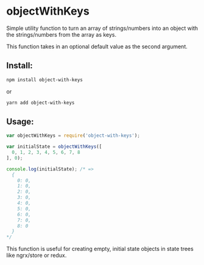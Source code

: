 # objectWithKeys

Simple utility function to turn an array of strings/numbers into an object with the strings/numbers from the array as keys.

This function takes in an optional default value as the second argument.

## Install:

```bash
npm install object-with-keys
```

or

```bash
yarn add object-with-keys
```

## Usage:

```javascript
var objectWithKeys = require('object-with-keys');

var initialState = objectWithKeys([
  0, 1, 2, 3, 4, 5, 6, 7, 8
], 0);

console.log(initialState); /* =>
  {
    0: 0,
    1: 0,
    2: 0,
    3: 0,
    4: 0,
    5: 0,
    6: 0,
    7: 0,
    8: 0
  }
*/
```

This function is useful for creating empty, initial state objects in state trees like ngrx/store or redux.